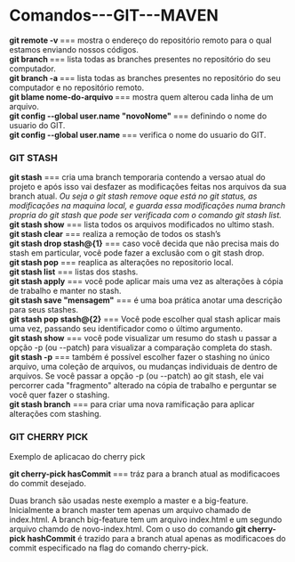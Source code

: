 # Comandos---GIT---MAVEN

<strong>git remote -v </strong> ===  mostra o endereço do repositório remoto para o qual estamos enviando nossos códigos.<br>
<strong>git branch </strong> ===  lista todas as branches presentes no repositório do seu computador.<br>
<strong>git branch -a </strong> ===  lista todas as branches presentes no repositório do seu computador e no repositório remoto.<br>
<strong>git blame nome-do-arquivo </strong> ===  mostra quem alterou cada linha de um arquivo.<br>
<strong>git config --global user.name "novoNome" </strong> === definindo o nome do usuario do GIT.<br>
<strong>git config --global user.name </strong> === verifica o nome do usuario do GIT.<br>
<h3>GIT STASH </h3>
<strong>git stash</strong> === cria uma branch temporaria contendo a versao atual do projeto e após isso vai desfazer as modificações feitas nos arquivos da sua branch atual.<em> Ou seja o git stash remove oque está no git status, as modificações na maquina local, e guarda essa modificações numa branch propria do git stash que pode ser verificada com o comando git stash list.</em><br>
<strong>git stash show</strong> ===  lista todos os arquivos modificados no ultimo stash.<br>
<strong>git stash clear</strong> ===  realiza a remoção de todos os stash’s<br>
<strong>git stash drop stash@{1}</strong> === caso você decida que não precisa mais do stash em particular, você pode fazer a exclusão com o git stash drop.<br>
<strong>git stash pop</strong> === reaplica as alterações no repositorio local.<br>
<strong> git stash list</strong> === listas dos stashs.<br>
<strong>git stash apply</strong> === você pode aplicar mais uma vez as alterações à cópia de trabalho e manter no stash.<br>
<strong>git stash save "mensagem"</strong> === é uma boa prática anotar uma descrição para seus stashes.<br>
<strong>git stash pop stash@{2}</strong> === Você pode escolher qual stash aplicar mais uma vez, passando seu identificador como o último argumento.<br>
<strong>git stash show</strong> === você pode visualizar um resumo do stash u passar a opção -p (ou --patch) para visualizar a comparação completa do stash.<br>
<strong>git stash -p</strong> === também é possível escolher fazer o stashing no único arquivo, uma coleção de arquivos, ou mudanças individuais de dentro de arquivos. Se você passar a opção -p (ou --patch) ao git stash, ele vai percorrer cada "fragmento" alterado na cópia de trabalho e perguntar se você quer fazer o stashing.<br>
<strong>git stash branch</strong> === para criar uma nova ramificação para aplicar alterações com stashing.<br>

<h3>GIT CHERRY PICK </h3>

<p>Exemplo de aplicacao do cherry pick</p>
<strong>git cherry-pick hasCommit </strong> ===  tráz para a branch atual as modificacoes do commit desejado.<br>
<p>Duas branch são usadas neste exemplo a master e a big-feature. Inicialmente a branch master tem apenas um arquivo chamado de index.html. A branch big-feature tem um arquivo index.html e um segundo arquivo chamdo de novo-index.html. Com o uso do comando <strong>git cherry-pick hashCommit</strong> é trazido para a branch atual apenas as modificacoes do commit especificado na flag do comando cherry-pick.</p>




